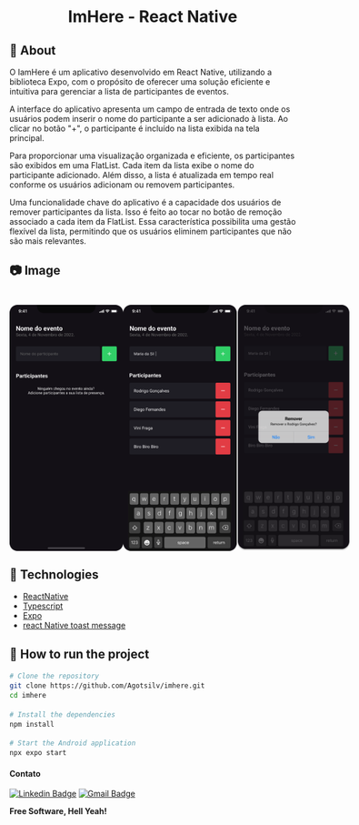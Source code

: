 <h1 align="center">
  ImHere - React Native
</h1>

## 🔖 About

O IamHere é um aplicativo desenvolvido em React Native, utilizando a biblioteca Expo, com o propósito de oferecer uma solução eficiente e intuitiva para gerenciar a lista de participantes de eventos.

A interface do aplicativo apresenta um campo de entrada de texto onde os usuários podem inserir o nome do participante a ser adicionado à lista. Ao clicar no botão "+", o participante é incluído na lista exibida na tela principal.

Para proporcionar uma visualização organizada e eficiente, os participantes são exibidos em uma FlatList. Cada item da lista exibe o nome do participante adicionado. Além disso, a lista é atualizada em tempo real conforme os usuários adicionam ou removem participantes.

Uma funcionalidade chave do aplicativo é a capacidade dos usuários de remover participantes da lista. Isso é feito ao tocar no botão de remoção associado a cada item da FlatList. Essa característica possibilita uma gestão flexível da lista, permitindo que os usuários eliminem participantes que não são mais relevantes.

## 📷 Image

<h1 align="center">
  <div style="display: flex; flex-direction: row; align: center;" align="center">
    <img width="200" style="border-radius: 10px" height="auto" alt="Screenshot" title="Screenshot" src="assets/images/screenshot_1.svg" />
    <img width="200" style="border-radius: 10px" height="auto" alt="Screenshot" title="Level Up" src="assets/images/screenshot_2.svg" />
    <img width="200" style="border-radius: 10px" height="auto" alt="Screenshot" title="Screenshot" src="assets/images/screenshot_3.svg" />
  <div>
</h1>

## 🚀 Technologies

- [ReactNative](https://reactnative.dev/)
- [Typescript](https://www.typescriptlang.org/)
- [Expo](https://expo.dev/)
- [react Native toast message](https://github.com/calintamas/react-native-toast-message/tree/fd3a03ad2b5f447c613bf9eb41c91549528009cb)

## 🏁 How to run the project

```sh
# Clone the repository
git clone https://github.com/Agotsilv/imhere.git
cd imhere

# Install the dependencies
npm install

# Start the Android application
npx expo start

```

#### Contato

[![Linkedin Badge](https://img.shields.io/badge/-Linkedin-blue?style=flat-square&logo=Linkedin&logoColor=white&link=https://www.linkedin.com/in/orodrigogo/)](https://www.linkedin.com/in/agotsilva/)
[![Gmail Badge](https://img.shields.io/badge/-ago.tsilva@gmail.com-c14438?style=flat-square&logo=Gmail&logoColor=white&link=mailto:ago.tsilva@gmail.com)](mailto:ago.tsilva@gmail.com)

**Free Software, Hell Yeah!**
